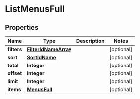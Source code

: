 
# ListMenusFull

## Properties
Name | Type | Description | Notes
------------ | ------------- | ------------- | -------------
**filters** | [**FilterIdNameArray**](FilterIdNameArray.md) |  |  [optional]
**sort** | [**SortIdName**](SortIdName.md) |  |  [optional]
**total** | **Integer** |  |  [optional]
**offset** | **Integer** |  |  [optional]
**limit** | **Integer** |  |  [optional]
**items** | [**MenusFull**](MenusFull.md) |  |  [optional]




